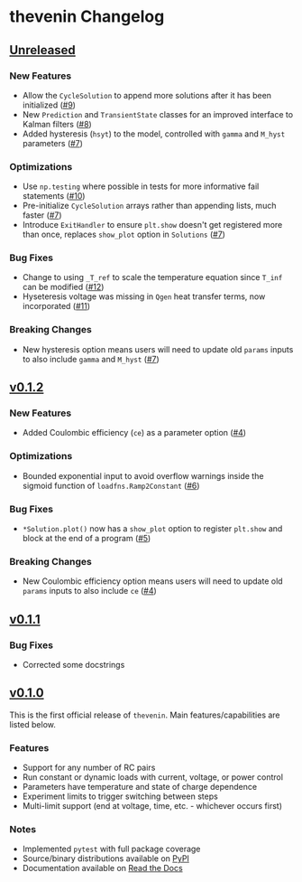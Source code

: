 # thevenin Changelog

## [Unreleased](https://github.com/NREL/thevenin)

### New Features
- Allow the `CycleSolution` to append more solutions after it has been initialized ([#9](https://github.com/NREL/thevenin/pull/9))
- New `Prediction` and `TransientState` classes for an improved interface to Kalman filters ([#8](https://github.com/NREL/thevenin/pull/8))
- Added hysteresis (`hsyt`) to the model, controlled with `gamma` and `M_hyst` parameters ([#7](https://github.com/NREL/thevenin/pull/7))

### Optimizations
- Use `np.testing` where possible in tests for more informative fail statements ([#10](https://github.com/NREL/thevenin/pull/10))
- Pre-initialize `CycleSolution` arrays rather than appending lists, much faster ([#7](https://github.com/NREL/thevenin/pull/7))
- Introduce `ExitHandler` to ensure `plt.show` doesn't get registered more than once, replaces `show_plot` option in `Solutions` ([#7](https://github.com/NREL/thevenin/pull/7))

### Bug Fixes
- Change to using `_T_ref` to scale the temperature equation since `T_inf` can be modified ([#12](https://github.com/NREL/thevenin/pull/12))
- Hyseteresis voltage was missing in `Qgen` heat transfer terms, now incorporated ([#11](https://github.com/NREL/thevenin/pull/11))

### Breaking Changes
- New hysteresis option means users will need to update old `params` inputs to also include `gamma` and `M_hyst` ([#7](https://github.com/NREL/thevenin/pull/7))

## [v0.1.2](https://github.com/NREL/thevenin/tree/v0.1.2)

### New Features
- Added Coulombic efficiency (`ce`) as a parameter option ([#4](https://github.com/NREL/thevenin/pull/4))

### Optimizations
- Bounded exponential input to avoid overflow warnings inside the sigmoid function of `loadfns.Ramp2Constant` ([#6](https://github.com/NREL/thevenin/pull/6))

### Bug Fixes
- `*Solution.plot()` now has a `show_plot` option to register `plt.show` and block at the end of a program ([#5](https://github.com/NREL/thevenin/pull/5))

### Breaking Changes
- New Coulombic efficiency option means users will need to update old `params` inputs to also include `ce` ([#4](https://github.com/NREL/thevenin/pull/4))

## [v0.1.1](https://github.com/NREL/thevenin/tree/v0.1.1)

### Bug Fixes
- Corrected some docstrings

## [v0.1.0](https://github.com/NREL/thevenin/tree/v0.1.0)
This is the first official release of `thevenin`. Main features/capabilities are listed below.

### Features
- Support for any number of RC pairs
- Run constant or dynamic loads with current, voltage, or power control
- Parameters have temperature and state of charge dependence
- Experiment limits to trigger switching between steps
- Multi-limit support (end at voltage, time, etc. - whichever occurs first)

### Notes
- Implemented `pytest` with full package coverage
- Source/binary distributions available on [PyPI](https://pypi.org/project/thevenin)
- Documentation available on [Read the Docs](https://thevenin.readthedocs.io/)

